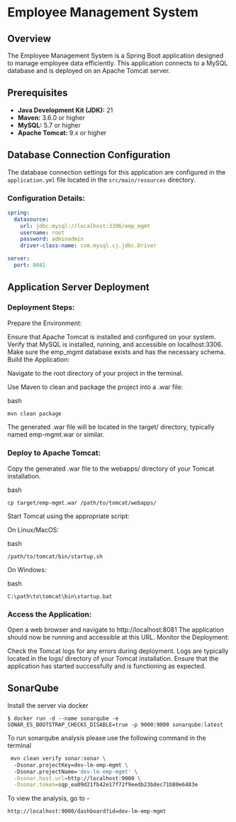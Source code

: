 # Employee Management System

## Overview

The Employee Management System is a Spring Boot application designed to manage employee data efficiently. This application connects to a MySQL database and is deployed on an Apache Tomcat server.

## Prerequisites

- **Java Development Kit (JDK):** 21
- **Maven:** 3.6.0 or higher
- **MySQL:** 5.7 or higher
- **Apache Tomcat:** 9.x or higher

## Database Connection Configuration

The database connection settings for this application are configured in the `application.yml` file located in the `src/main/resources` directory.

### Configuration Details:

```yaml
spring:
  datasource:
    url: jdbc:mysql://localhost:3306/emp_mgmt
    username: root
    password: adminadmin
    driver-class-name: com.mysql.cj.jdbc.Driver

server:
  port: 8081

```
## Application Server Deployment

### Deployment Steps:

Prepare the Environment:

Ensure that Apache Tomcat is installed and configured on your system.
Verify that MySQL is installed, running, and accessible on localhost:3306.
Make sure the emp_mgmt database exists and has the necessary schema.
Build the Application:

Navigate to the root directory of your project in the terminal.

Use Maven to clean and package the project into a .war file:

bash
```bash
mvn clean package
```

The generated .war file will be located in the target/ directory, typically named emp-mgmt.war or similar.

### Deploy to Apache Tomcat:

Copy the generated .war file to the webapps/ directory of your Tomcat installation.

bash
```
cp target/emp-mgmt.war /path/to/tomcat/webapps/
```
Start Tomcat using the appropriate script:

On Linux/MacOS:

bash
```
/path/to/tomcat/bin/startup.sh
```

On Windows:

bash
```
C:\path\to\tomcat\bin\startup.bat
```

### Access the Application:

Open a web browser and navigate to http://localhost:8081
The application should now be running and accessible at this URL.
Monitor the Deployment:

Check the Tomcat logs for any errors during deployment. Logs are typically located in the logs/ directory of your Tomcat installation.
Ensure that the application has started successfully and is functioning as expected.

## SonarQube
Install the server via docker
```
$ docker run -d --name sonarqube -e SONAR_ES_BOOTSTRAP_CHECKS_DISABLE=true -p 9000:9000 sonarqube:latest
```
To run sonarqube analysis please use the following command in the terminal
```bash
 mvn clean verify sonar:sonar \                                   
  -Dsonar.projectKey=dev-lm-emp-mgmt \                   
  -Dsonar.projectName='dev-lm-emp-mgmt' \
  -Dsonar.host.url=http://localhost:9000 \
  -Dsonar.token=sqp_ea09d21fb42e17f72f9eedb23bdec71b80e6483e
```

To view the analysis, go to -
```
http://localhost:9000/dashboard?id=dev-lm-emp-mgmt
```
